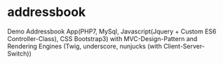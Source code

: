 # addressbook
Demo Addressbook App(PHP7, MySql, Javascript(Jquery + Custom ES6 Controller-Class), CSS Bootstrap3) with MVC-Design-Pattern and Rendering Engines (Twig, underscore, nunjucks (with Client-Server-Switch))
